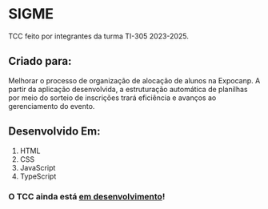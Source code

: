 # SIGME

TCC feito por integrantes da turma TI-305 2023-2025.

## Criado para:

Melhorar o processo de organização de alocação de alunos na Expocanp. A partir da aplicação desenvolvida, a estruturação automática de planilhas por meio do sorteio de inscrições trará eficiência e avanços ao gerenciamento do evento.

## Desenvolvido Em:

1. HTML
2. CSS
3. JavaScript
4. TypeScript

### O TCC ainda está <ins>em desenvolvimento</ins>!
